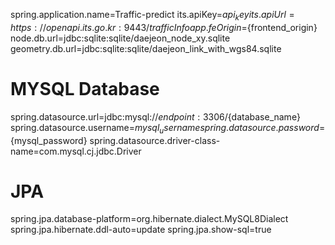 spring.application.name=Traffic-predict
its.apiKey=${api_key}
its.apiUrl=https://openapi.its.go.kr:9443/trafficInfo
app.feOrigin=${frontend_origin}
node.db.url=jdbc:sqlite:sqlite/daejeon_node_xy.sqlite
geometry.db.url=jdbc:sqlite:sqlite/daejeon_link_with_wgs84.sqlite

# MYSQL Database
spring.datasource.url=jdbc:mysql://${endpoint}:3306/${database_name}
spring.datasource.username=${mysql_username}
spring.datasource.password=${mysql_password}
spring.datasource.driver-class-name=com.mysql.cj.jdbc.Driver

# JPA
spring.jpa.database-platform=org.hibernate.dialect.MySQL8Dialect
spring.jpa.hibernate.ddl-auto=update
spring.jpa.show-sql=true
